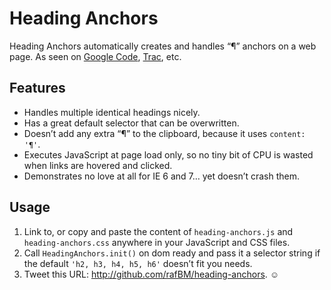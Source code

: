 Heading Anchors
===============

Heading Anchors automatically creates and handles “¶” anchors on a web page. As seen on [Google Code](http://code.google.com/p/zen-coding/), [Trac](http://trac.cyberduck.ch/), etc.


Features
--------
- Handles multiple identical headings nicely.
- Has a great default selector that can be overwritten.
- Doesn’t add any extra “¶” to the clipboard, because it uses `content: '¶'`.
- Executes JavaScript at page load only, so no tiny bit of CPU is wasted when links are hovered and clicked.
- Demonstrates no love at all for IE 6 and 7… yet doesn’t crash them.


Usage
-----
1. Link to, or copy and paste the content of `heading-anchors.js` and `heading-anchors.css` anywhere in your JavaScript and CSS files.
2. Call `HeadingAnchors.init()` on dom ready and pass it a selector string if the default `'h2, h3, h4, h5, h6'` doesn’t fit you needs.
3. Tweet this URL: <http://github.com/rafBM/heading-anchors>. ☺
